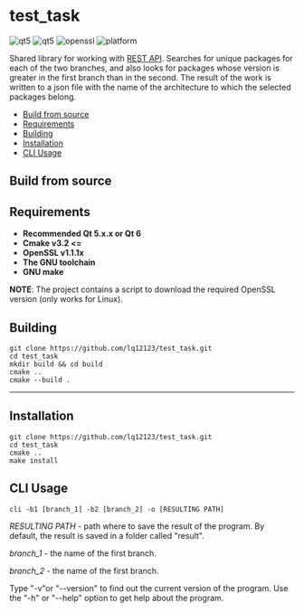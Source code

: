 # test_task
![qt5](https://img.shields.io/badge/QT-5.15.2-brightgreen) ![qt5](https://img.shields.io/badge/QT-6-brightgreen) ![openssl](https://img.shields.io/badge/OpenSSL-1.1.1x-brightgreen) ![platform](https://img.shields.io/badge/platform-linux-orange)

Shared library for working with [REST API](https://rdb.altlinux.org/api/). Searches for unique packages for each of the two branches, and also looks for packages whose version is greater in the first branch than in the second. The result of the work is written to a json file with the name of the architecture to which the selected packages belong.

- [Build from source](#build-from-source)
- [Requirements](#requirements)
- [Building](#building)
- [Installation](#installation)
- [CLI Usage](#cli-usage)
    
## Build from source
## Requirements
+ **Recommended Qt 5.x.x or Qt 6**
+ **Cmake v3.2 <=**
+ **OpenSSL v1.1.1x**
+ **The GNU toolchain**
+ **GNU make**

**NOTE**: The project contains a script to download the required OpenSSL version (only works for Linux).
## Building
	git clone https://github.com/lq12123/test_task.git
	cd test_task
	mkdir build && cd build
	cmake ..
	cmake --build .
___
## Installation
	git clone https://github.com/lq12123/test_task.git
	cd test_task
	cmake ..
	make install
## CLI Usage
	cli -b1 [branch_1] -b2 [branch_2] -o [RESULTING PATH]
*RESULTING PATH* - path where to save the result of the program. By default, the result is saved in a folder called "result".

*branch_1* - the name of the first branch.

*branch_2* - the name of the first branch.

Type "-v"or "--version" to find out the current version of the program. Use the "-h" or "--help" option to get help about the program.
